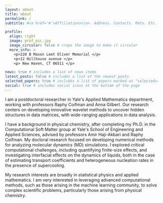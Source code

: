 ```yaml
---
layout: about
title: about
permalink: /
subtitle: #<a href='#'>Affiliations</a>. Address. Contacts. Moto. Etc.

profile:
  align: right
  image: prof_pic.jpg
  image_circular: false # crops the image to make it circular
  more_info: >
    <p>220 B Mason Leet Oliver Memorial </p>
    <p>12 Hillhouse avenue </p>
    <p> New Haven, CT 06511 </p>

news: true # includes a list of news items
latest_posts: false # includes a list of the newest posts
selected_papers: true # includes a list of papers marked as "selected={true}"
social: true # includes social icons at the bottom of the page
---
```


I am a postdoctoral researcher in Yale's Applied Mathematics department, working with professors Raphy Coifman and Anna Gilbert. Our research centers on developing innovative wavelet methods to uncover hidden structures in data matrices, with wide-ranging applications in data analysis.

I have a background in physical chemistry, after completing my Ph.D. in the Computational Soft Matter group at Yale's School of Engineering and Applied Sciences, advised by professors Amir Haji-Akbari and Raphy Coifman. My doctoral research focused on developing numerical methods for analyzing molecular dynamics (MD) simulations. I explored critical computational challenges, including quantifying finite-size effects, and investigating interfacial effects on the dynamics of liquids, both in the case of estimating transport coefficients and heterogeneous nucleation rates in the presence of supercooling.

My research interests are broadly in statistical physics and applied mathematics. I am very interested in leveraging advanced computational methods, such as those arising in the machine learning community, to solve complex scientific problems, particularly those arising from physical chemistry. 


<!--Put your address / P.O. box / other info right below your picture. You can also disable any of these elements by editing `profile` property of the YAML header of your `_pages/about.md`. Edit `_bibliography/papers.bib` and Jekyll will render your [publications page](/al-folio/publications/) automatically.-->

<!--Link to your social media connections, too. This theme is set up to use [Font Awesome icons](https://fontawesome.com/) and [Academicons](https://jpswalsh.github.io/academicons/), like the ones below. Add your Facebook, Twitter, LinkedIn, Google Scholar, or just disable all of them.-->

